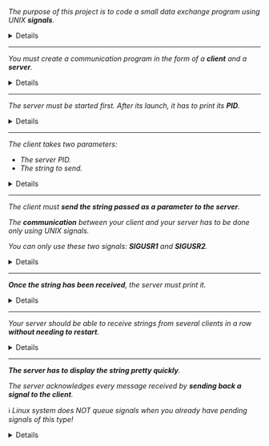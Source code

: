_The purpose of this project is to code a small data exchange program using UNIX **signals**._

<details>

### What is a signal?

>A signal is a notification to a **process** that an event has occurred. Signals are sometimes described as software interrupts.
>
>One process can send a signal to another process. In this use, signals can be employed as a primitive form of interprocess communication (IPC). 
>
>Each signal is defined as a unique (small) integer, starting sequentially from 1. These integers are defined in <signal.h> with symbolic names of the form SIGxxxx. Since the actual numbers used for each signal vary across implementations, it is these symbolic names that are always used in programs. 
>
>A signal is said to be _generated_ by some event. Once generated, a signal is later _delivered_ to a process, which then takes some action in response to the signal. Between the time it is generated and the time it is delivered, a signal is said to be _pending_.

### What is a process?

>A process is an instance of an executing **program**.
>
>We can recast the definition of a process given at the start of this section as follows: a process is an abstract entity, defined by the kernel, to which system resources are allocated in order to execute a program.
>
>From the kernel’s point of view, a process consists of user-space memory containing program code and variables used by that code, and a range of kernel data structures that maintain information about the state of the process. The information recorded in the kernel data structures includes various identifier numbers
(IDs) associated with the process, virtual memory tables, the table of open file descriptors, information relating to signal delivery and handling, process resource usages and limits, the current working directory, and a host of other information.

### What is a program?

>A program is a file containing a range of information that describes how to construct a process at run time. One program may be used to construct many processes, or, put conversely, many processes may be running the same program.
	
</details>

---

_You must create a communication program in the form of a **client** and a **server**._

<details>
	
### What is a client-server application?

>A client-server application is one that is broken into two component processes:
>
>- a client, which asks the server to carry out some service by sending it a request message; and
>- a server, which examines the client’s request, performs appropriate actions, and
then sends a response message back to the client.
>
>Sometimes, the client and server may engage in an extended dialogue of requests
and responses.
>
>Typically, the client application interacts with a user, while the server application provides access to some shared resource. Commonly, there are multiple
instances of client processes communicating with one or a few instances of the
server process.

</details>

---

_The server must be started first. After its launch, it has to print its **PID**._
	
<details>

### What is PID?

>Each process has a process ID (PID), a positive integer that uniquely identifies the process on the system. Process IDs are used and returned by a variety of system calls. For example, the kill() system call allows the caller to send a signal to a process with a specific process ID.
>
>The **getpid()** system call returns the process ID of the calling process. The pid_t data type used for the return value of getpid() is an integer type specified by SUSv3 for the purpose of storing process IDs.

```C
int	main(void)
{
	pid_t	pid;

	pid = getpid();
	ft_putnbr_fd(pid, 1);
	ft_putchar_fd('\n', 1);
	return (0);
}
```

</details>

---
	
_The client takes two parameters:_
- _The server PID._
- _The string to send._

<details>

```C
int	main(int argc, char *argv[])
{
	(void) argv;
	if (argc != 3)
	{
		ft_putendl_fd("Usage: ./client server-PID string-to-send", 1);
		exit(EXIT_FAILURE);
	}
	return (0);
}
```

</details>

---
	
_The client must **send the string passed as a parameter to the server**._
	
_The **communication** between your client and your server has to be done only using UNIX signals._
	
_You can only use these two signals: **SIGUSR1** and **SIGUSR2**._

<details>

### [How to send a string using signals?](https://stackoverflow.com/c/42network/a/1920/11916)
	
**Answered by Marc-Eloi Dailet on 42 Network Stack Overflow.**
	
>As you probably know, ASCII characters are encoded on 8 bits (while other characters can be encoded on up to 32, i.e UTF-32). You will have to use **bitwise operations** on each character to determine what to send.
>
>More precisely, you will have to make 8-bit comparisons **for each character to check the binary position of each bit** and send a SIGUSR1 for each 1, and a SIGUSR2 for each 0. (Or the opposite, it's up to you) :)
>
>While doing this, you will have to use bit-shifting to move what you compare, to avoid sending multiple signals for the same bit.
	
### [What are bitwise operations in C?](https://en.wikipedia.org/wiki/Bitwise_operations_in_C)
	
>Bitwise operations are contrasted by byte-level operations which characterize the bitwise operators' logical counterparts, the AND, OR, NOT operators. Instead of performing on individual bits, byte-level operators perform on strings of eight bits (known as bytes) at a time. The reason for this is that a byte is normally the smallest unit of addressable memory (i.e. data with a unique memory address).
>
>This applies to bitwise operators as well, which means that even though they operate on only one bit at a time they cannot accept anything smaller than a byte as their input.
	
### [How to check the binary position of each bit for each character?](https://en.wikipedia.org/wiki/Bitwise_operations_in_C)
	
>The symbol of right shift operator is >>. For its operation, it requires two operands. It shifts each bit in its left operand to the right. The number following the operator decides the number of places the bits are shifted (i.e. the right operand).
>
>Example:
>
>If the variable ch contains the bit pattern 11100101, then ch >> 1 will produce the result 01110010, and ch >> 2 will produce 00111001.
>
>The bitwise AND operator is a single ampersand: &. It is just a representation of AND which does its work on the bits of the operands rather than the truth value of the operands.
>
>For instance, working with a byte (the char type):
```
     11001000  
   & 10111000 
     -------- 
   = 10001000
```
>The most significant bit of the first number is 1 and that of the second number is also 1 so the most significant bit of the result is 1; in the second most significant bit, the bit of second number is zero, so we have the result as 0.
	
The client program converts each character of the string to binary
	
```C
int	main(int argc, char *argv[])
{
	pid_t	pid;
	char	*str;
	int	bit;

	if (argc != 3)
	{
		ft_putendl_fd("Usage: ./client server-PID string-to-send", 1);
		exit(EXIT_FAILURE);
	}
	pid = ft_atoi(argv[1]);
	(void) pid;
	str = argv[2];
	while (*str)
	{
		bit = 8;
		while (bit)
		{
			bit--;
			if ((*str >> bit) & 1)
				ft_putchar_fd('1', 1);
			else if (*str)
				ft_putchar_fd('0', 1);
		}
		str++;
	}
	return (0);
}
```
	
### How to communicate processes?

>One process can send a signal to another process using the **_kill(pid_t pid, int sig)_** system call, which is the analog of the kill shell command. If pid is greater than 0, the signal is sent to the process with the process ID specified by pid.
	
### What are SIGUSR1 and SIGUSR2?

>SIGUSR1 and SIGUSR2 are available for programmer-defined purposes. The kernel never generates these signals for a process. Processes may use these signals to notify one another of events or to synchronize with each other.

Client sends signal to server using the kill() system call
	
```C
static void	error_exit(char *error)
{
	ft_putendl_fd(error, 1);
	exit(EXIT_FAILURE);
}

int	main(int argc, char *argv[])
{
	pid_t	pid;
	char	*str;
	int	bit;
	int	kill_return;

	if (argc != 3)
		error_exit("Usage: ./client server-PID string-to-send");
	pid = ft_atoi(argv[1]);
	str = argv[2];
	while (*str)
	{
		bit = 8;
		while (bit--)
		{
			if ((*str >> bit) & 1)
				kill_return = kill(pid, SIGUSR1);
			else if (*str)
				kill_return = kill(pid, SIGUSR2);
			if (kill_return == -1)
				error_exit("The kill() system call have failed");
		}
		str++;
	}
	return (0);
}
```

</details>
	
---

_**Once the string has been received**, the server must print it._
	
<details>
	
### How a process responds to a signal?

>Instead of accepting the default for a particular signal, a program can change the action that occurs when the signal is delivered. This is known as setting the **_disposition_** of the signal.
>
>A **_signal handler_** is a function, written by the programmer, that performs appropriate tasks in response to the delivery of a signal. For example, the shell has a handler for the SIGINT signal (generated by the interrupt character, Control-C) that causes it to stop what it is currently doing and return control to the main input loop, so that the user is once more presented with the shell prompt.
>
>Invocation of a signal handler may interrupt the main program flow at any time; the kernel calls the handler on the process’s behalf, and when the handler returns, execution of the program resumes at the point where the handler interrupted it. This sequence is illustrated in Figure 20-1.
	
![image](https://user-images.githubusercontent.com/60623613/152385428-4bfc9da3-eb32-4875-a298-e79949e3b1a6.png)

```C
static void	signal_handler(int sig)
{
	if (sig == SIGUSR1)
		ft_putstr_fd("1", 1);
	if (sig == SIGUSR2)
		ft_putstr_fd("0", 1);
	return ;
}
```

### How to set the disposition of the signal?
	
>The _sigaction()_ system call is an alternative to _signal()_ for setting the disposition of a
signal. Although _sigaction()_ is somewhat more complex to use than _signal()_, in return it provides greater flexibility. In particular, _sigaction()_ allows us to retrieve the disposition of a signal without changing it, and to set various attributes controlling precisely what happens when a signal handler is invoked.
	
```C
#include <signal.h>

int	sigaction(int sig, const struct sigaction *act, struct sigaction *oldact);

// Returns 0 on success, or –1 on error
```

>The sig argument identifies the signal whose disposition we want to retrieve or change. This argument can be any signal except SIGKILL or SIGSTOP.
>
>The act argument is a pointer to a structure specifying a new disposition for the signal. If we are interested only in finding the existing disposition of the signal, then we can specify NULL for this argument. 
>
>The oldact argument is a pointer to a structure of the same type, and is used to return information about the signal’s previous disposition. If we are not interested in this information, then we can specify NULL for this argument.
>
>The structures pointed to by act and oldact are of the following type:
	
```C
struct sigaction
{
	void (*sa_handler)(int); /* Address of handler */
	sigset_t sa_mask; /* Signals blocked during handler invocation */
	int sa_flags; /* Flags controlling handler invocation */
	void (*sa_restorer)(void); /* Not for application use */
};
```

>The sa_handler field corresponds to the handler argument given to signal(). It specifies the address of a signal handler.
>
>The sa_mask field defines a **set of signals** that are to be blocked during invocation of the handler defined by sa_handler. When the signal handler is invoked, any signals in this set that are not currently part of the process signal mask are automatically added to the mask before the handler is called. These signals remain in the process signal mask until the signal handler returns, at which time they are automatically removed. The sa_mask field allows us to specify a set of signals that aren’t permitted to interrupt execution of this handler. In addition, the signal that caused the handler to be invoked is automatically added to the process signal mask. This means that a signal handler won’t recursively interrupt itself if a second instance of the same signal arrives while the handler is executing. **_Because blocked signals are not queued, if any of these signals are repeatedly generated during the execution of the handler, they are (later) delivered only once._**

### How to represent a set of signals?

>Many signal-related system calls need to be able to represent a group of different signals. For example, sigaction() and sigprocmask() allow a program to specify a group of signals that are to be blocked by a process.
>
>Multiple signals are represented using a data structure called a _signal set_, provided by the system data type _sigset_t_.
>
>One of **_sigemptyset()_** or **_sigaddset()_** must be used to initialize a signal set. This is because C doesn’t initialize automatic variables, and the initialization of static variables to 0 can’t portably be relied upon as indicating an empty signal set, since signal sets may be implemented using structures other than bit masks.
	
```C
#include <signal.h>
	
int	sigemptyset(sigset_t *set);
int	sigaddset(sigset_t *set, int sig);

// Both return 0 on success, or –1 on error
```

>For each process, the kernel maintains a _signal mask_ — a set of signals whose delivery to the process is currently blocked. If a signal that is blocked is sent to a process, delivery of that signal is delayed until it is unblocked by being removed from the process signal mask.
>
>A signal may be added to the signal mask in the following ways:
> - When a signal handler is invoked, the signal that caused its invocation can be automatically added to the signal mask. Whether or not this occurs depends on the flags used when the handler is established using sigaction().
>
> - When a signal handler is established with sigaction(), it is possible to specify an additional set of signals that are to be blocked when the handler is invoked.
	
>Setting the SA_SIGINFO flag when establishing a handler with sigaction() allows the handler to obtain additional information about a signal when it is delivered. In order to obtain this information, we must declare the handler as follows:
	
```C
void	handler(int sig, siginfo_t *siginfo, void *ucontext);
```

>The first argument, sig, is the signal number, as for a standard signal handler. The second argument, siginfo, is a structure used to provide the additional information about the signal. We describe this structure below. The last argument, ucontext, is also described below.
>
>Since the above signal handler has a different prototype from a standard signal handler, C typing rules mean that we can’t use the sa_handler field of the sigaction structure to specify the address of the handler. Instead, we must use an alternative field: sa_sigaction. In other words, the definition of the sigaction structure is somewhat more complex than was shown. In full, the structure is defined as follows:
	
```C
struct sigaction 
{
	union 
	{
	 void (*sa_handler)(int);
	 void (*sa_sigaction)(int, siginfo_t *, void *);
	}
	__sigaction_handler;
	sigset_t sa_mask;
	int sa_flags;
	void (*sa_restorer)(void);
};
/* Following defines make the union fields look like simple fields
 in the parent structure */
#define sa_handler __sigaction_handler.sa_handler
#define sa_sigaction __sigaction_handler.sa_sigaction
```
Server uses SA_SIGINFO to establish a signal handler:
	
```C
static void	signal_handler(int sig, siginfo_t *siginfo, void *ucontext)
{
	if (sig == SIGUSR1)
		ft_putstr_fd("1", 1);
	if (sig == SIGUSR2)
		ft_putstr_fd("0", 1);
	(void) siginfo;
	(void) ucontext;
	return ;
}

int	main(void)
{
	pid_t				pid;
	struct sigaction	sa;

	pid = getpid();
	ft_putnbr_fd(pid, 1);
	ft_putchar_fd('\n', 1);
	sigemptyset(&sa.sa_mask);
	sa.sa_sigaction = signal_handler;
	sa.sa_flags = SA_SIGINFO;
	if (sigaction(SIGUSR1, &sa, NULL) == -1)
		ft_error_exit("Bad address or Invalid argument");
	if (sigaction(SIGUSR2, &sa, NULL) == -1)
		ft_error_exit("Bad address or Invalid argument");
	return (0);
}
```
	
</details>
	
---
	
_Your server should be able to receive strings from several clients in a row **without needing to restart**._
	
<details>

### How to suspend execution of a process?
	
>Calling _pause()_ suspends execution of the process until the call is interrupted by a
signal handler (or until an unhandled signal terminates the process).
	
```C
#include <unistd.h>

int	pause(void);

// Always returns –1 with errno set to EINTR
```

Server loop forever, waiting for signals.
	
```C
static void	signal_handler(int sig, siginfo_t *siginfo, void *ucontext)
{
	if (sig == SIGUSR1)
		ft_putstr_fd("1", 1);
	if (sig == SIGUSR2)
		kill(siginfo->si_pid, SIGUSR1);
	(void) ucontext;
	return ;
}

int	main(void)
{
	pid_t				pid;
	struct sigaction	sa;

	pid = getpid();
	ft_putnbr_fd(pid, 1);
	ft_putchar_fd('\n', 1);
	sigemptyset(&sa.sa_mask);
	sa.sa_sigaction = signal_handler;
	sa.sa_flags = SA_SIGINFO;
	if (sigaction(SIGUSR1, &sa, NULL) == -1)
		ft_error_exit("Bad address or Invalid argument");
	if (sigaction(SIGUSR2, &sa, NULL) == -1)
		ft_error_exit("Bad address or Invalid argument");
	while (1)
		pause();
	return (0);
}
```

</details>

---
	
_**The server has to display the string pretty quickly**._
	
_The server acknowledges every message received by **sending back a signal to the
client**._
	
ℹ️  _Linux system does NOT queue signals when you already have pending
signals of this type!_

<details>
	
### How to handle signals quickly since they don't queue when they are pending, without losing sent signals?
	
>**The _sleep()_ function suspends execution of the calling process** for the number of seconds specified in the seconds argument or **until a signal is caught** (thus interrupting the call).
